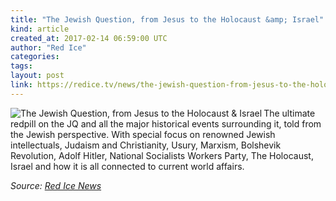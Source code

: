 ```yaml
---
title: "The Jewish Question, from Jesus to the Holocaust &amp; Israel"
kind: article
created_at: 2017-02-14 06:59:00 UTC
author: "Red Ice"
categories: 
tags: 
layout: post
link: https://redice.tv/news/the-jewish-question-from-jesus-to-the-holocaust-and-israel
---
```



<!--
   The Jewish Question, from Jesus to the Holocaust &amp; Israel             # => "I Made a Pretty Gem - Planet.rb"
   https://redice.tv/news/the-jewish-question-from-jesus-to-the-holocaust-and-israel               # => "http://poteland.com/blog/i-made-a-pretty-gem-planet-dot-rb/"
   2017-02-14 06:59:00 UTC              # => "2012-04-14 05:17:00 UTC"
   &lt;img align=&quot;left&quot; alt=&quot;The Jewish Question, from Jesus to the Holocaust &amp;amp; Israel&quot; src=&quot;https://rdice.net/a/c/n/17/02140755-hitler12.9cd7b47f.jpg&quot;&gt; The ultimate redpill on the JQ and all the major historical events surrounding it, told from the Jewish perspective. With special focus on renowned Jewish intellectuals, Judaism and Christianity, Usury, Marxism, Bolshevik Revolution, Adolf Hitler, National Socialists Workers Party, The Holocaust, Israel and how it is all connected to current world affairs.           # => "I’ve been hurting to write this ever since we had the idea of creating a Planet for Cubox..." (Continued)
   Red Ice News              # => "This is where I tell you stuff"
   red-ice-news              # => "this-is-where-i-tell-you-stuff"
   https://redice.tv/news               # => "http://poteland.com/articles"
           # => "programming planet"
                 # => "go ruby jekyll"
                 # => "http://poteland.com/images/site-logo.png"
   Red Ice                 # => "Pablo Astigarraga"
                   # => "poteland"
   http://twitter.com/            # => "http://twitter.com/poteland" -->
<img align="left" alt="The Jewish Question, from Jesus to the Holocaust &amp; Israel" src="https://rdice.net/a/c/n/17/02140755-hitler12.9cd7b47f.jpg"> The ultimate redpill on the JQ and all the major historical events surrounding it, told from the Jewish perspective. With special focus on renowned Jewish intellectuals, Judaism and Christianity, Usury, Marxism, Bolshevik Revolution, Adolf Hitler, National Socialists Workers Party, The Holocaust, Israel and how it is all connected to current world affairs.<div class="">
    <i>Source: <a href="https://redice.tv/news">Red Ice News</a></i>
</div>
